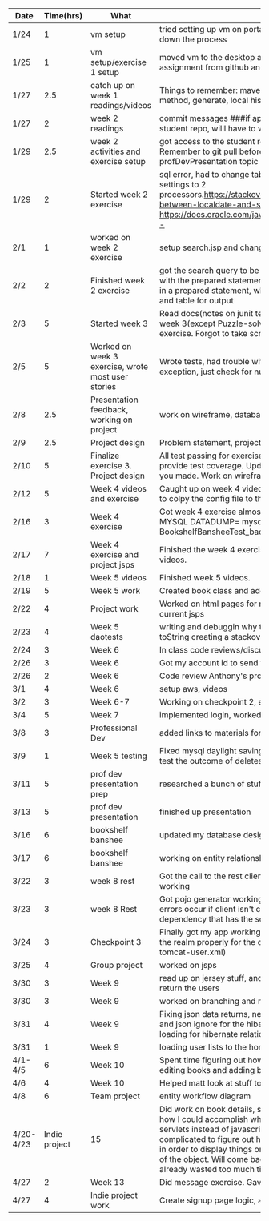 |Date|Time(hrs)|What|How/Outcome|
|----|---------|----|-----------|
|1/24|1|vm setup|tried setting up vm on portable ssd, it was taking forever to load in so I shut down the process|
|1/25|1|vm setup/exercise 1 setup|moved vm to the desktop and it booted up right away, pulled down the first assignment from github and got it up and running|
|1/27|2.5|catch up on week 1 readings/videos|Things to remember: maven intellij stuff, install jdoc, refactor extract method, generate, local history|
|1/27|2|week 2 readings|commit messages ###if applied this commit will. Didn't have access to the student repo, willl have to work on those activities for next class|
|1/29|2.5|week 2 activities and exercise setup|got access to the student repository, did activities, and setup indie project. Remember to git pull before pushing to any student repo. #todo figure out profDevPresentation topic and sign up for timeslot|
|1/29|2|Started week 2 exercise|sql error, had to change table name from user to users. Vm crash, changed settings to 2 processors.https://stackoverflow.com/questions/29750861/convert-between-localdate-and-sql-date  https://docs.oracle.com/javase/8/docs/api/java/time/LocalDate.html#now--|
|2/1|1|worked on week 2 exercise|setup search.jsp and changed teh servlet to forward to it|
|2/2|2|Finished week 2 exercise|got the search query to be passed to call into the database, had trouble with the prepared statements formatting(you cannot put the column name in a prepared statement, which makes sense now), prettied up the form and table for output|
|2/3|5|Started week 3|Read docs(notes on junit tests in documents), and watched videos for week 3(except Puzzle-solving), worked through activities. Started exercise. Forgot to take screenshots of weeks 2 work|
|2/5|5|Worked on week 3 exercise, wrote most user stories|Wrote tests, had trouble with exception test, doesnt return a caught exception, just check for null/zero value|
|2/8|2.5|Presentation feedback, working on project|work on wireframe, database design, and revisit user stories|
|2/9|2.5|Project design|Problem statement, project plan.|
|2/10|5|Finalize exercise 3. Project design|All test passing for exercise 3, click on the run on the left side and it will provide test coverage. Update stuff more tonight since you for got the list you made. Work on wireframes.|
|2/12|5|Week 4 videos and exercise|Caught up on week 4 videos and started the week 4 exercise. Remember to colpy the config file to the test directory to get mysql test db to work.|
|2/16|3|Week 4 exercise|Got week 4 exercise almost done, need to get the rest of the tests working. MYSQL DATADUMP= mysqldump -u root -p BookshelfBansheeTest > BookshelfBansheeTest_backup.sql|
|2/17|7|Week 4 exercise and project jsps|Finished the week 4 exercise and worked on jsps. Watched some week 5 videos.|
|2/18|1|Week 5 videos|Finished week 5 videos.|
|2/19|5|Week 5 work|Created book class and added book table to database|
|2/22|4|Project work|Worked on html pages for my project, need to paste the hmtl into my current jsps|
|2/23|4|Week 5 daotests|writing and debuggin why tests weren't passing. Put user and book in toString creating a stackoverflow. Don't do that|
|2/24|3|Week 6|In class code reviews/discussions. Read a little on aws for the week|
|2/26|3|Week 6|Got my account id to send to Paula. Code reviewed Elspeth's project.|
|2/26|2|Week 6|Code review Anthony's project. Planning some methods for my project.|
|3/1|4|Week 6|setup aws, videos|
|3/2|3|Week 6-7|Working on checkpoint 2, erd and class diagrams|
|3/4|5|Week 7|implemented login, worked on professional development presentation|
|3/8|3|Professional Dev|added links to materials for presentation|
|3/9|1|Week 5 testing|Fixed mysql daylight savings error, updated my tests for the one to many to test the outcome of deletes.|
|3/11|5|prof dev presentation prep|researched a bunch of stuff for presentation planned out analyzer|
|3/13|5|prof dev presentation|finished up presentation|
|3/16|6|bookshelf banshee|updated my database design and entities for it|
|3/17|6|bookshelf banshee|working on entity relationships in my project and dao testing for my entities|
|3/22|3|week 8 rest|Got the call to the rest client working but could not get pojo generation working|
|3/23|3|week 8 Rest|Got pojo generator working(used older version) and got the tests running, errors occur if client isn't created in TEST class, have to add an additional dependency that has the scope of tests|
|3/24|3|Checkpoint 3|Finally got my app working on aws with authentication, I did not configure the realm properly for the db in the server.xml file (tomee manager goes in tomcat-user.xml)|
|3/25|4|Group project|worked on jsps|
|3/30|3|Week 9|read up on jersey stuff, and implemented a service in my indie project to return the users|
|3/30|3|Week 9|worked on branching and merge requests|
|3/31|4|Week 9|Fixing json data returns, needed json properties in the constructor for user and json ignore for the hibernate relationships. Need to look in to lazy loading for hibernate relationships|
|3/31|1|Week 9|loading user lists to the homepage.|
|4/1-4/5|6|Week 10|Spent time figuring out how my books.jsp page was going to work for editing books and adding books|
|4/6|4|Week 10|Helped matt look at stuff to hide api keys|
|4/8|6|Team project|entity workflow diagram|
|4/20-4/23|Indie project|15|Did work on book details, spent a lot of time figuring out where I was and how I could accomplish what I need to by presentation day. Decided to do servlets instead of javascript for the book details because it was too complicated to figure out how to convert java object in session to js object in order to display things on the page and then save the modified version of the object. Will come back to this if I have time at end of project since I already wasted too much time messing with it. |
|4/27|2|Week 13|Did message exercise. Gave feedback on prof dev project|
|4/27|4|Indie project work|Create signup page logic, and add later|
